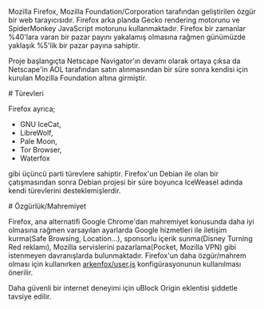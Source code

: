 Mozilla Firefox, Mozilla Foundation/Corporation tarafından geliştirilen özgür bir web tarayıcısıdır. Firefox arka planda Gecko rendering motorunu ve SpiderMonkey JavaScript motorunu kullanmaktadır. Firefox bir zamanlar %40'lara varan bir pazar payını yakalamış olmasına rağmen günümüzde yaklaşık %5'lik bir pazar payına sahiptir.

Proje başlangıçta Netscape Navigator'ın devamı olarak ortaya çıksa da Netscape'in AOL tarafından satın alınmasından bir süre sonra kendisi için kurulan Mozilla Foundation altına girmiştir.

# Türevleri

Firefox ayrıca;

- GNU IceCat,
- LibreWolf,
- Pale Moon,
- Tor Browser,
- Waterfox

gibi üçüncü parti türevlere sahiptir. Firefox'un Debian ile olan bir çatışmasından sonra Debian projesi bir süre boyunca IceWeasel adında kendi türevlerini desteklemişlerdir.

# Özgürlük/Mahremiyet

Firefox, ana alternatifi Google Chrome'dan mahremiyet konusunda daha iyi olmasına rağmen varsayılan ayarlarda Google hizmetleri ile iletişim kurma(Safe Browsing, Location...), sponsorlu içerik sunma(Disney Turning Red reklamı), Mozilla servislerini pazarlama(Pocket, Mozilla VPN) gibi istenmeyen davranışlarda bulunmaktadır. Firefox'un daha özgür/mahrem olması için kullanırken [arkenfox/user.js](https://github.com/arkenfox/user.js) konfigürasyonunun kullanılması önerilir.

Daha güvenli bir internet deneyimi için uBlock Origin eklentisi şiddetle tavsiye edilir.
